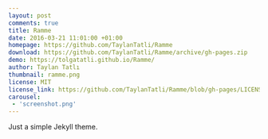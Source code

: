 ```yaml
---
layout: post
comments: true
title: Ramme
date: 2016-03-21 11:01:00 +01:00
homepage: https://github.com/TaylanTatli/Ramme
download: https://github.com/TaylanTatli/Ramme/archive/gh-pages.zip
demo: https://tolgatatli.github.io/Ramme/
author: Taylan Tatlı
thumbnail: ramme.png
license: MIT
license_link: https://github.com/TaylanTatli/Ramme/blob/gh-pages/LICENSE
carousel:
 - 'screenshot.png'
---
```


Just a simple Jekyll theme.

